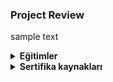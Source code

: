 ### Project Review 
sample text

<details>
<summary><b>Eğitimler</b></summary>  
<details>
 ><summary><b>Ücretli eğitimler</b></summary>
 >Eğitim sitesi 1 
 ><a href="https://site1.com" rel="nofollow">https://site1.com</a>
 ><br>
 >Eğitim sitesi 2
 ><a href="https://site2.com"
 >rel="nofollow">https://site2.com</a>
 </details>

 <details>
 <summary><b>Ücretsiz eğitimler</b></summary>
 Eğitim sitesi 1 
 <a href="https://freesite1.com" rel="nofollow">https://site1.com</a>
 <br>
 Eğitim sitesi 2
 <a href="https://freesite2.com"
 rel="nofollow">https://site2.com</a>
 </details>
 </details>

<details>
<summary><b>Sertifika kaynakları</b></summary>

Kaynak sitesi 1
<a href="https://certsite1.com 
rel="nofollow">https://certsite1.com</a>

Kaynak sitesi 2
<a href="https://certsite2.com 
rel="nofollow">https://certsite2.com</a>
</details>
